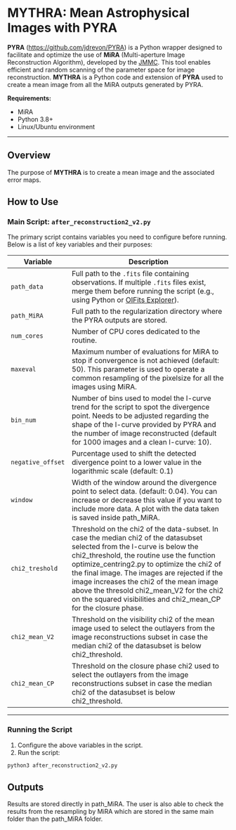 # MYTHRA: Mean Astrophysical Images with PYRA

**PYRA** (https://github.com/jdrevon/PYRA) is a Python wrapper designed to facilitate and optimize the use of **MiRA** (Multi-aperture Image Reconstruction Algorithm), developed by the [JMMC](https://github.com/emmt/MiRA?tab=readme-ov-file). This tool enables efficient and random scanning of the parameter space for image reconstruction. 
**MYTHRA** is a Python code and extension of **PYRA** used to create a mean image from all the MiRA outputs generated by PYRA.


**Requirements:**
- MiRA
- Python 3.8+
- Linux/Ubuntu environment

---

## Overview
The purpose of **MYTHRA** is to create a mean image and the associated error maps.


## How to Use

### Main Script: `after_reconstruction2_v2.py`
The primary script contains variables you need to configure before running. Below is a list of key variables and their purposes:

| **Variable**             | **Description**                                                                                                                                                                                                                              |
|--------------------------|----------------------------------------------------------------------------------------------------------------------------------------------------------------------------------------------------------------------------------------------|
| `path_data`              | Full path to the `.fits` file containing observations. If multiple `.fits` files exist, merge them before running the script (e.g., using Python or [OIFits Explorer](https://www.jmmc.fr/)).                                               |
| `path_MiRA`              | Full path to the regularization directory where the PYRA outputs are stored.                                                                                                                                                                |                                                                              
| `num_cores`              | Number of CPU cores dedicated to the routine.                                                                                                                                                                                               |
| `maxeval`                | Maximum number of evaluations for MiRA to stop if convergence is not achieved (default: 50). This parameter is used to operate a common resampling of the pixelsize for all the images using MiRA.                                          |
| `bin_num`                | Number of bins used to model the l-curve trend for the script to spot the divergence point. Needs to be adjusted regarding the shape of the l-curve provided by PYRA and the number of image reconstructed (default for 1000 images and a clean l-curve: 10).|
| `negative_offset`        | Purcentage used to shift the detected divergence point to a lower value in the logarithmic scale (default: 0.1)                                                                                                                                                            |
| `window`                 | Width of the window around the divergence point to select data. (default: 0.04). You can increase or decrease this value if you want to include more data. A plot with the data taken is saved inside path_MiRA.                                                            
| `chi2_treshold`          | Threshold on the chi2 of the data-subset. In case the median chi2 of the datasubset selected from the l-curve is below the chi2_threshold, the routine use the function optimize_centring2.py to optimize the chi2 of the final image. The images are rejected if the image increases the chi2 of the mean image above the thresold chi2_mean_V2 for the chi2 on the squared visibilities and chi2_mean_CP for the closure phase.|     
| `chi2_mean_V2`           | Threshold on the visibility chi2 of the mean image used to select the outlayers from the image reconstructions subset in case the median chi2 of the datasubset is below chi2_threshold.                                                                                                                                                    |
| `chi2_mean_CP`           | Threshold on the closure phase chi2 used to select the outlayers from the image reconstructions subset in case the median chi2 of the datasubset is below chi2_threshold. |
---

### Running the Script
1. Configure the above variables in the script.
2. Run the script:
 ```bash
 python3 after_reconstruction2_v2.py
```
## Outputs
Results are stored directly in path_MiRA.
The user is also able to check the results from the resampling by MiRA which are stored in the same main folder than the path_MiRA folder.
